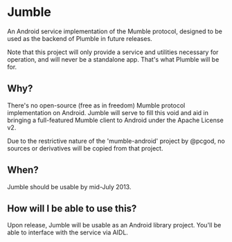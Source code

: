Jumble
======

An Android service implementation of the Mumble protocol, designed to be used as the backend of Plumble in future releases.

Note that this project will only provide a service and utilities necessary for operation, and will never be a standalone app. That's what Plumble will be for.

Why?
-----

There's no open-source (free as in freedom) Mumble protocol implementation on Android. Jumble will serve to fill this void and aid in bringing a full-featured Mumble client to Android under the Apache License v2.

Due to the restrictive nature of the 'mumble-android' project by @pcgod, no sources or derivatives will be copied from that project.

When?
-----

Jumble should be usable by mid-July 2013.

How will I be able to use this?
-----

Upon release, Jumble will be usable as an Android library project. You'll be able to interface with the service via AIDL.
